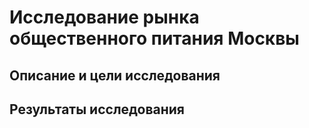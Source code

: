 # Исследование рынка общественного питания Москвы

## Описание и цели исследования

## Результаты исследования
